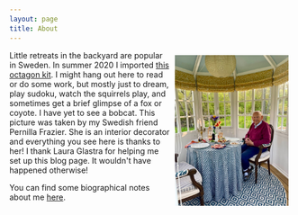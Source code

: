 ```yaml
---
layout: page
title: About
---
```

<img src="/assets/TomAboutpage.jpg" alt="Tom in his backyard" style="width: 40%; height: 40%; margin: 8px 8px 8px 8px;" align="right">
<p style="padding: 0 2em 0 0">Little retreats in the backyard are popular in Sweden. In summer 2020 I imported <a href="http://www.grastorpstugan.se" target="_blank">this octagon kit</a>. I might hang out here to read or do some work, but mostly just to dream, play sudoku, watch the squirrels play, and sometimes get a brief glimpse of a fox or coyote. I have yet to see a bobcat. This picture was taken by my Swedish friend Pernilla Frazier. She is an interior decorator and everything you see here is thanks to her! I thank Laura Glastra for helping me set up this blog page. It wouldn't have happened otherwise! </p>  

<p style="padding: 0 2em 0 0">You can find some biographical notes about me <a href="https://web.uri.edu/gso/meet/h-thomas-rossby/" target="_blank">here</a>.</p>


